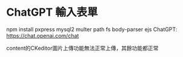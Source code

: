 # ChatGPT 輸入表單
npm install pxpress mysql2 multer path fs body-parser ejs
ChatGPT: https://chat.openai.com/chat

content的CKeditor圖片上傳功能無法正常上傳，其餘功能都正常
